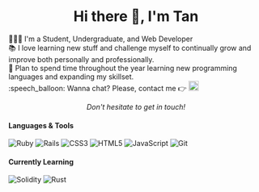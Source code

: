 <h1 align="center">Hi there 👋, I'm Tan</h1>

<p>
👩🏻‍🎓 I'm a Student, Undergraduate, and Web Developer<br>
📚 I love learning new stuff and challenge myself to continually grow and improve both personally and professionally.<br>
🏁 Plan to spend time throughout the year learning new programming languages and expanding my skillset.<br>
:speech_balloon: Wanna chat? Please, contact me 👉 <a href="https://www.linkedin.com/in/rungthip-c-24937b230"/><img alt="LinkedIn" height="20px" src="https://cdn-icons-png.flaticon.com/512/174/174857.png"></a>
</p>

<p align=center>
<em>Don't hesitate to get in touch!</em>
</p>

<h4> Languages & Tools </h4>

![Ruby](https://img.shields.io/badge/ruby-%23CC342D.svg?style=for-the-badge&logo=ruby&logoColor=white)
![Rails](https://img.shields.io/badge/rails-%23CC0000.svg?style=for-the-badge&logo=ruby-on-rails&logoColor=white)
![CSS3](https://img.shields.io/badge/css3-%231572B6.svg?style=for-the-badge&logo=css3&logoColor=white)
![HTML5](https://img.shields.io/badge/html5-%23E34F26.svg?style=for-the-badge&logo=html5&logoColor=white)
![JavaScript](https://img.shields.io/badge/javascript-%23323330.svg?style=for-the-badge&logo=javascript&logoColor=%23F7DF1E)
![Git](https://img.shields.io/badge/git-%23F05033.svg?style=for-the-badge&logo=git&logoColor=white)

#### Currently Learning
![Solidity](https://img.shields.io/badge/Solidity-%23363636.svg?style=for-the-badge&logo=solidity&logoColor=white)
![Rust](https://img.shields.io/badge/rust-%23000000.svg?style=for-the-badge&logo=rust&logoColor=white)

<!-- <p align="left"> <img src="https://komarev.com/ghpvc/?username=Tanrungthip&label=Profile%20views&color=0e75b6&style=flat" alt="Tanrungthip" /> </p>
